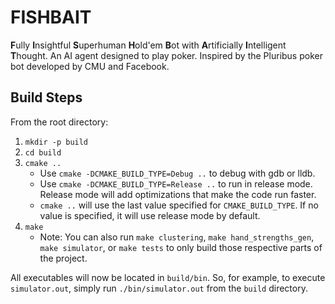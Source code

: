# FISHBAIT
**F**ully **I**nsightful **S**uperhuman **H**old'em **B**ot with
**A**rtificially **I**ntelligent **T**hought. An AI agent designed to play
poker. Inspired by the Pluribus poker bot developed by CMU and Facebook.

## Build Steps
From the root directory:

1. `mkdir -p build`
2. `cd build`
3. `cmake ..`
    - Use `cmake -DCMAKE_BUILD_TYPE=Debug ..` to debug with gdb or lldb.
    - Use `cmake -DCMAKE_BUILD_TYPE=Release ..` to run in release mode. Release
      mode will add optimizations that make the code run faster.
    - `cmake ..` will use the last value specified for `CMAKE_BUILD_TYPE`. If no
      value is specified, it will use release mode by default.
4. `make`
    - Note: You can also run `make clustering`, `make hand_strengths_gen`,
      `make simulator`, or `make tests` to only build those respective parts of
      the project.

All executables will now be located in `build/bin`. So, for example, to execute
`simulator.out`, simply run `./bin/simulator.out` from the `build` directory.
